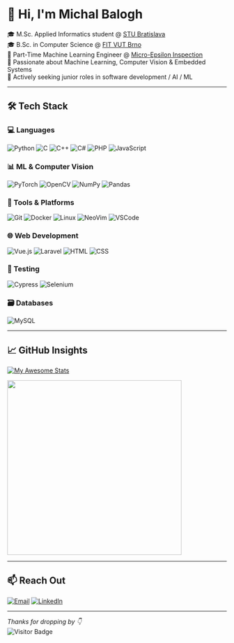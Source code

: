 # 👋 Hi, I'm Michal Balogh

🎓 M.Sc. Applied Informatics student @ [STU Bratislava](https://www.fei.stuba.sk/)  
🎓 B.Sc. in Computer Science @ [FIT VUT Brno](https://www.fit.vut.cz)  
💼 Part-Time Machine Learning Engineer @ [Micro-Epsilon Inspection](https://www.me-inspection.sk)  
🧠 Passionate about Machine Learning, Computer Vision & Embedded Systems  
🚀 Actively seeking junior roles in software development / AI / ML

---

## 🛠️ Tech Stack

### 💻 Languages  
![Python](https://img.shields.io/badge/Python-3776AB?style=flat-square&logo=python&logoColor=white)
![C](https://img.shields.io/badge/C-00599C?style=flat-square&logo=c&logoColor=white)
![C++](https://img.shields.io/badge/C++-00599C?style=flat-square&logo=c%2B%2B&logoColor=white)
![C#](https://img.shields.io/badge/C%23-239120?style=flat-square&logo=c-sharp&logoColor=white)
![PHP](https://img.shields.io/badge/PHP-777BB4?style=flat-square&logo=php&logoColor=white)
![JavaScript](https://img.shields.io/badge/JavaScript-F7DF1E?style=flat-square&logo=javascript&logoColor=black)

### 📊 ML & Computer Vision  
![PyTorch](https://img.shields.io/badge/PyTorch-EE4C2C?style=flat-square&logo=pytorch&logoColor=white)
![OpenCV](https://img.shields.io/badge/OpenCV-5C3EE8?style=flat-square&logo=opencv&logoColor=white)
![NumPy](https://img.shields.io/badge/NumPy-013243?style=flat-square&logo=numpy&logoColor=white)
![Pandas](https://img.shields.io/badge/Pandas-150458?style=flat-square&logo=pandas&logoColor=white)

### 🧰 Tools & Platforms  
![Git](https://img.shields.io/badge/Git-F05032?style=flat-square&logo=git&logoColor=white)
![Docker](https://img.shields.io/badge/Docker-2496ED?style=flat-square&logo=docker&logoColor=white)
![Linux](https://img.shields.io/badge/Linux-FCC624?style=flat-square&logo=linux&logoColor=black)
![NeoVim](https://img.shields.io/badge/NeoVim-57A143?style=flat-square&logo=neovim&logoColor=white)
![VSCode](https://img.shields.io/badge/VS%20Code-007ACC?style=flat-square&logo=visual-studio-code&logoColor=white)

### 🌐 Web Development  
![Vue.js](https://img.shields.io/badge/Vue.js-35495E?style=flat-square&logo=vue.js&logoColor=4FC08D)
![Laravel](https://img.shields.io/badge/Laravel-FF2D20?style=flat-square&logo=laravel&logoColor=white)
![HTML](https://img.shields.io/badge/HTML-E34F26?style=flat-square&logo=html5&logoColor=white)
![CSS](https://img.shields.io/badge/CSS-1572B6?style=flat-square&logo=css3&logoColor=white)

### 🧪 Testing  
![Cypress](https://img.shields.io/badge/Cypress-17202C?style=flat-square&logo=cypress&logoColor=white)
![Selenium](https://img.shields.io/badge/Selenium-43B02A?style=flat-square&logo=selenium&logoColor=white)

### 🗃️ Databases  
![MySQL](https://img.shields.io/badge/MySQL-4479A1?style=flat-square&logo=mysql&logoColor=white)

---

## 📈 GitHub Insights

[![My Awesome Stats](https://awesome-github-stats.azurewebsites.net/user-stats/misobalogh?cardType=level-alternate&theme=github-dark&preferLogin=false)](https://git.io/awesome-stats-card)

<img width=400 src='https://github-readme-stats.vercel.app/api/top-langs/?username=misobalogh&theme=transparent&show_icons=true&hide_border=true&layout=compact' />

---

## 📫 Reach Out

[![Email](https://img.shields.io/badge/baloghmichal03@gmail.com-D14836?style=flat-square&logo=gmail&logoColor=white)](mailto:baloghmichal03@gmail.com)
[![LinkedIn](https://img.shields.io/badge/LinkedIn-Michal_Balogh-0A66C2?style=flat-square&logo=linkedin&logoColor=white)](https://linkedin.com/in/michal-balogh)

---

_Thanks for dropping by 👇_  
![Visitor Badge](https://komarev.com/ghpvc/?username=misobalogh&style=flat-square&color=lightgrey)
